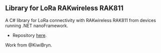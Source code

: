 ## Library for LoRa RAKwireless RAK811

A C# library for LoRa connectivity with RAKwireless RAK811 from devices running .NET nanoFramework.

- Repository [here](https://github.com/KiwiBryn/RAK811LoRaWAN-NetNF).

Work from @KiwiBryn.

